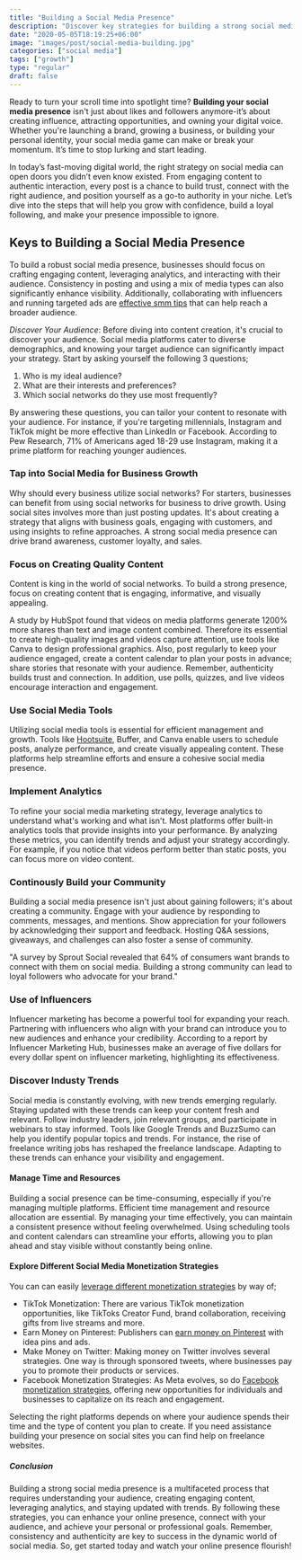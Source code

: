 ```yaml
---
title: "Building a Social Media Presence"
description: "Discover key strategies for building a strong social media presence. Boost your brand, connect with your audience, and grow engagement across platforms."
date: "2020-05-05T18:19:25+06:00"
image: "images/post/social-media-building.jpg"
categories: ["social media"]
tags: ["growth"]
type: "regular"
draft: false
---
```


Ready to turn your scroll time into spotlight time? **Building your social media presence** isn't just about likes and followers anymore-it’s about creating influence, attracting opportunities, and owning your digital voice. Whether you're launching a brand, growing a business, or building your personal identity, your social media game can make or break your momentum. It’s time to stop lurking and start leading.

In today’s fast-moving digital world, the right strategy on social media can open doors you didn’t even know existed. From engaging content to authentic interaction, every post is a chance to build trust, connect with the right audience, and position yourself as a go-to authority in your niche. Let’s dive into the steps that will help you grow with confidence, build a loyal following, and make your presence impossible to ignore.

## Keys to Building a Social Media Presence

To build a robust social media presence, businesses should focus on crafting engaging content, leveraging analytics, and interacting with their audience. Consistency in posting and using a mix of media types can also significantly enhance visibility. Additionally, collaborating with influencers and running targeted ads are [effective smm tips](/blog/social-media-marketing-tips/) that can help reach a broader audience.

_Discover Your Audience_: Before diving into content creation, it's crucial to discover your audience. Social media platforms cater to diverse demographics, and knowing your target audience can significantly impact your strategy. Start by asking yourself the following 3 questions;

1. Who is my ideal audience?
2. What are their interests and preferences?
3. Which social networks do they use most frequently?

By answering these questions, you can tailor your content to resonate with your audience. For instance, if you're targeting millennials, Instagram and TikTok might be more effective than LinkedIn or Facebook. According to Pew Research, 71% of Americans aged 18-29 use Instagram, making it a prime platform for reaching younger audiences.

### Tap into Social Media for Business Growth

Why should every business utilize social networks? For starters, businesses can benefit from using social networks for business to drive growth. Using social sites involves more than just posting updates. It's about creating a strategy that aligns with business goals, engaging with customers, and using insights to refine approaches. A strong social media presence can drive brand awareness, customer loyalty, and sales.

### Focus on Creating Quality Content

Content is king in the world of social networks. To build a strong presence, focus on creating content that is engaging, informative, and visually appealing.

A study by HubSpot found that videos on media platforms generate 1200% more shares than text and image content combined. Therefore its essential to create high-quality images and videos capture attention, use tools like Canva to design professional graphics. Also, post regularly to keep your audience engaged, create a content calendar to plan your posts in advance; share stories that resonate with your audience. Remember, authenticity builds trust and connection. In addition, use polls, quizzes, and live videos encourage interaction and engagement.

### Use Social Media Tools

Utilizing social media tools is essential for efficient management and growth. Tools like [Hootsuite](https://www.hootsuite.com), Buffer, and Canva enable users to schedule posts, analyze performance, and create visually appealing content. These platforms help streamline efforts and ensure a cohesive social media presence.

### Implement Analytics

To refine your social media marketing strategy, leverage analytics to understand what's working and what isn't. Most platforms offer built-in analytics tools that provide insights into your performance. By analyzing these metrics, you can identify trends and adjust your strategy accordingly. For example, if you notice that videos perform better than static posts, you can focus more on video content.

### Continously Build your Community

Building a social media presence isn't just about gaining followers; it's about creating a community. Engage with your audience by responding to comments, messages, and mentions. Show appreciation for your followers by acknowledging their support and feedback. Hosting Q&A sessions, giveaways, and challenges can also foster a sense of community.

"A survey by Sprout Social revealed that 64% of consumers want brands to connect with them on social media. Building a strong community can lead to loyal followers who advocate for your brand."

### Use of Influencers

Influencer marketing has become a powerful tool for expanding your reach. Partnering with influencers who align with your brand can introduce you to new audiences and enhance your credibility. According to a report by Influencer Marketing Hub, businesses make an average of five dollars for every dollar spent on influencer marketing, highlighting its effectiveness.

### Discover Industy Trends

Social media is constantly evolving, with new trends emerging regularly. Staying updated with these trends can keep your content fresh and relevant. Follow industry leaders, join relevant groups, and participate in webinars to stay informed. Tools like Google Trends and BuzzSumo can help you identify popular topics and trends. For instance, the rise of freelance writing jobs has reshaped the freelance landscape. Adapting to these trends can enhance your visibility and engagement.

#### Manage Time and Resources

Building a social presence can be time-consuming, especially if you're managing multiple platforms. Efficient time management and resource allocation are essential. By managing your time effectively, you can maintain a consistent presence without feeling overwhelmed. Using scheduling tools and content calendars can streamline your efforts, allowing you to plan ahead and stay visible without constantly being online.

#### Explore Different Social Media Monetization Strategies

You can can easily [leverage different monetization strategies](/blog/social-media-monetization#leverage-different-monetization-strategies) by way of;

- TikTok Monetization: There are various TikTok monetization opportunities, like TikToks Creator Fund, brand collaboration, receiving gifts from live streams and more.
- Earn Money on Pinterest: Publishers can [earn money on Pinterest](/blog/make-money-on-pinterest/) with idea pins and ads.
- Make Money on Twitter: Making money on Twitter involves several strategies. One way is through sponsored tweets, where businesses pay you to promote their products or services.
- Facebook Monetization Strategies: As Meta evolves, so do [Facebook monetization strategies](/blog/facebook-monetization/), offering new opportunities for individuals and businesses to capitalize on its reach and engagement.

Selecting the right platforms depends on where your audience spends their time and the type of content you plan to create. If you need assistance building your presence on social sites you can find help on freelance websites.

##### Conclusion

Building a strong social media presence is a multifaceted process that requires understanding your audience, creating engaging content, leveraging analytics, and staying updated with trends. By following these strategies, you can enhance your online presence, connect with your audience, and achieve your personal or professional goals. Remember, consistency and authenticity are key to success in the dynamic world of social media. So, get started today and watch your online presence flourish!
